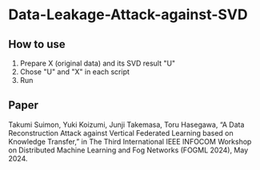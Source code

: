 # Data-Leakage-Attack-against-SVD

## How to use
1. Prepare X (original data) and its SVD result "U"
2. Chose "U" and "X" in each script
3. Run

## Paper
Takumi Suimon, Yuki Koizumi, Junji Takemasa, Toru Hasegawa, “A Data Reconstruction Attack against Vertical Federated Learning based on Knowledge Transfer,” in The Third International IEEE INFOCOM Workshop on Distributed Machine Learning and Fog Networks (FOGML 2024), May 2024.
